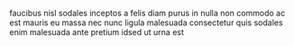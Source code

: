 faucibus nisl sodales inceptos a felis diam purus in nulla non commodo ac est
mauris eu massa nec nunc ligula malesuada consectetur quis sodales enim
malesuada ante pretium idsed ut urna est